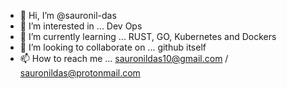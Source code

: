- 👋 Hi, I’m @sauronil-das
- 👀 I’m interested in ... Dev Ops
- 🌱 I’m currently learning ... RUST, GO, Kubernetes and Dockers
- 💞️ I’m looking to collaborate on ... github itself
- 📫 How to reach me ... sauronildas10@gmail.com / sauronildas@protonmail.com

<!---
InFiNix1/InFiNix1 is a ✨ special ✨ repository because its `README.md` (this file) appears on your GitHub profile.
You can click the Preview link to take a look at your changes.
--->
